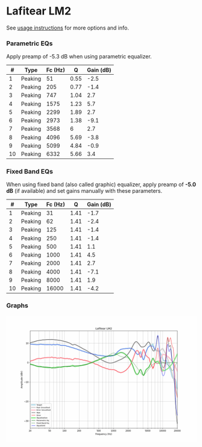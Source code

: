 # Lafitear LM2
See [usage instructions](https://github.com/jaakkopasanen/AutoEq#usage) for more options and info.

### Parametric EQs
Apply preamp of -5.3 dB when using parametric equalizer.

|   # | Type    |   Fc (Hz) |    Q |   Gain (dB) |
|-----|---------|-----------|------|-------------|
|   1 | Peaking |        51 | 0.55 |        -2.5 |
|   2 | Peaking |       205 | 0.77 |        -1.4 |
|   3 | Peaking |       747 | 1.04 |         2.7 |
|   4 | Peaking |      1575 | 1.23 |         5.7 |
|   5 | Peaking |      2299 | 1.89 |         2.7 |
|   6 | Peaking |      2973 | 1.38 |        -9.1 |
|   7 | Peaking |      3568 | 6    |         2.7 |
|   8 | Peaking |      4096 | 5.69 |        -3.8 |
|   9 | Peaking |      5099 | 4.84 |        -0.9 |
|  10 | Peaking |      6332 | 5.66 |         3.4 |

### Fixed Band EQs
When using fixed band (also called graphic) equalizer, apply preamp of **-5.0 dB** (if available) and set gains manually with these parameters.

|   # | Type    |   Fc (Hz) |    Q |   Gain (dB) |
|-----|---------|-----------|------|-------------|
|   1 | Peaking |        31 | 1.41 |        -1.7 |
|   2 | Peaking |        62 | 1.41 |        -2.4 |
|   3 | Peaking |       125 | 1.41 |        -1.4 |
|   4 | Peaking |       250 | 1.41 |        -1.4 |
|   5 | Peaking |       500 | 1.41 |         1.1 |
|   6 | Peaking |      1000 | 1.41 |         4.5 |
|   7 | Peaking |      2000 | 1.41 |         2.7 |
|   8 | Peaking |      4000 | 1.41 |        -7.1 |
|   9 | Peaking |      8000 | 1.41 |         1.9 |
|  10 | Peaking |     16000 | 1.41 |        -4.2 |

### Graphs
![](./Lafitear%20LM2.png)
